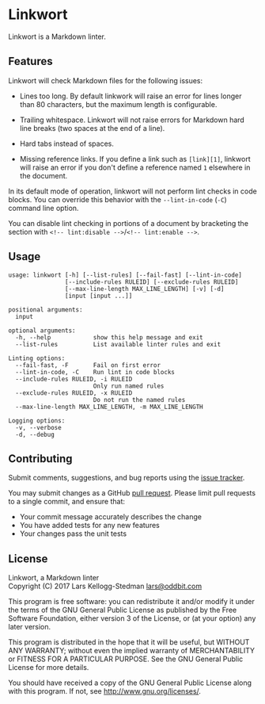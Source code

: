 # Linkwort

Linkwort is a Markdown linter.

## Features

Linkwort will check Markdown files for the following issues:

- Lines too long.  By default linkwork will raise an error for lines
  longer than 80 characters, but the maximum length is configurable.

- Trailing whitespace.  Linkwort will not raise errors for Markdown
  hard line breaks (two spaces at the end of a line).

- Hard tabs instead of spaces.

- Missing reference links.  If you define a link such as `[link][1]`,
  linkwort will raise an error if you don't define a reference named
  `1` elsewhere in the document.

In its default mode of operation, linkwort will not perform lint
checks in code blocks.  You can override this behavior with the
`--lint-in-code` (`-C`) command line option.

You can disable lint checking in portions of a document by bracketing
the section with `<!-- lint:disable -->`/`<!-- lint:enable -->`.

## Usage

    usage: linkwort [-h] [--list-rules] [--fail-fast] [--lint-in-code]
                    [--include-rules RULEID] [--exclude-rules RULEID]
                    [--max-line-length MAX_LINE_LENGTH] [-v] [-d]
                    [input [input ...]]

    positional arguments:
      input

    optional arguments:
      -h, --help            show this help message and exit
      --list-rules          List available linter rules and exit

    Linting options:
      --fail-fast, -F       Fail on first error
      --lint-in-code, -C    Run lint in code blocks
      --include-rules RULEID, -i RULEID
                            Only run named rules
      --exclude-rules RULEID, -x RULEID
                            Do not run the named rules
      --max-line-length MAX_LINE_LENGTH, -m MAX_LINE_LENGTH

    Logging options:
      -v, --verbose
      -d, --debug

## Contributing

Submit comments, suggestions, and bug reports using the [issue
tracker][].

You may submit changes as a GitHub [pull request][].  Please limit
pull requests to a single commit, and ensure that:

- Your commit message accurately describes the change
- You have added tests for any new features
- Your changes pass the unit tests

[issue tracker]: https://github.com/larsks/linkwort/issues
[pull request]: https://github.com/larsks/linkwort/pulls

## License

Linkwort, a Markdown linter  
Copyright (C) 2017 Lars Kellogg-Stedman <lars@oddbit.com>

This program is free software: you can redistribute it and/or modify
it under the terms of the GNU General Public License as published by
the Free Software Foundation, either version 3 of the License, or
(at your option) any later version.

This program is distributed in the hope that it will be useful,
but WITHOUT ANY WARRANTY; without even the implied warranty of
MERCHANTABILITY or FITNESS FOR A PARTICULAR PURPOSE.  See the
GNU General Public License for more details.

You should have received a copy of the GNU General Public License
along with this program.  If not, see <http://www.gnu.org/licenses/>.
